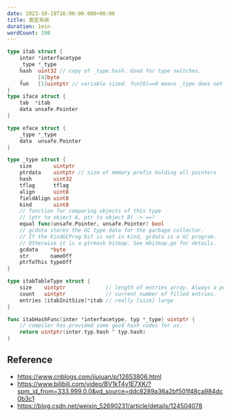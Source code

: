```yaml
---
date: 2023-10-18T16:00:00.000+00:00
title: 类型系统
duration: 1min
wordCount: 198
---
```


```go
type itab struct {
	inter *interfacetype
	_type *_type
	hash  uint32 // copy of _type.hash. Used for type switches.
	_     [4]byte
	fun   [1]uintptr // variable sized. fun[0]==0 means _type does not implement inter.
}
type iface struct {
	tab  *itab
	data unsafe.Pointer
}

type eface struct {
	_type *_type
	data  unsafe.Pointer
}

type _type struct {
	size       uintptr
	ptrdata    uintptr // size of memory prefix holding all pointers
	hash       uint32
	tflag      tflag
	align      uint8
	fieldAlign uint8
	kind       uint8
	// function for comparing objects of this type
	// (ptr to object A, ptr to object B) -> ==?
	equal func(unsafe.Pointer, unsafe.Pointer) bool
	// gcdata stores the GC type data for the garbage collector.
	// If the KindGCProg bit is set in kind, gcdata is a GC program.
	// Otherwise it is a ptrmask bitmap. See mbitmap.go for details.
	gcdata    *byte
	str       nameOff
	ptrToThis typeOff
}

type itabTableType struct {
	size    uintptr             // length of entries array. Always a power of 2.
	count   uintptr             // current number of filled entries.
	entries [itabInitSize]*itab // really [size] large
}

func itabHashFunc(inter *interfacetype, typ *_type) uintptr {
	// compiler has provided some good hash codes for us.
	return uintptr(inter.typ.hash ^ typ.hash)
}
```

## Reference

- https://www.cnblogs.com/jiujuan/p/12653806.html
- https://www.bilibili.com/video/BV1kT4y1E7XK/?spm_id_from=333.999.0.0&vd_source=ddc8289a36a2bf501f48ca984dc0b3c1
- https://blog.csdn.net/weixin_52690231/article/details/124504078
